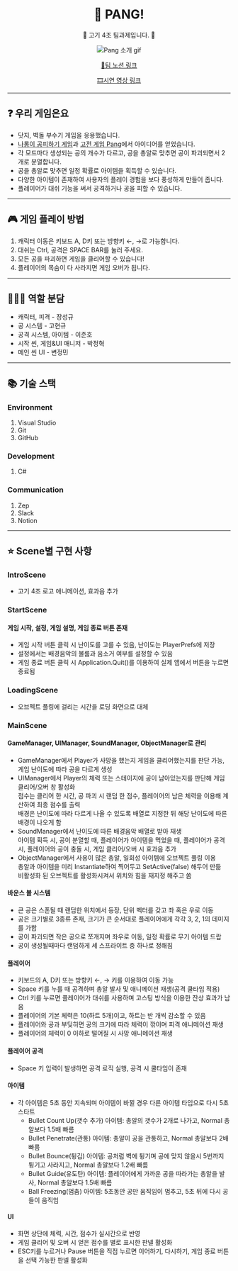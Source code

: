 <div align="center">
<h1>🎈 PANG!</h1>



🥩 고기 4조 팀과제입니다. 🥩

![Pang 소개 gif](https://github.com/gusrb0296/2DTeamProject/assets/21351278/1e36729d-bd92-4582-8a42-9dac5a33eeec)

[💭팀 노션 링크](https://www.notion.so/4-a085c4b31ce84484a60b3d391a565573)


[🎞시연 영상 링크](https://youtu.be/2llP04BCyWE)
</div>


---
## ❓ 우리 게임은요

- 닷지, 벽돌 부수기 게임을 응용했습니다.
- [나롱이 공피하기 게임](https://youtu.be/zXnNV9PcvH0?si=TPXeWjl2l2GFIewq)과 [고전 게임 Pang](https://youtu.be/UyhP6uLk9Fg?si=drdIqZ_-1C-Yd-6V)에서 아이디어를 얻었습니다.
- 각 모드마다 생성되는 공의 개수가 다르고, 공을 총알로 맞추면 공이 파괴되면서 2개로 분열합니다.
- 공을 총알로 맞추면 일정 확률로 아이템을 획득할 수 있습니다. 
- 다양한 아이템이 존재하여 사용자의 플레이 경험을 보다 풍성하게 만들어 줍니다. 
- 플레이어가 대쉬 기능을 써서 공격하거나 공을 피할 수 있습니다.


---
## 🎮 게임 플레이 방법


1. 캐릭터 이동은 키보드 A, D키 또는 방향키 ←, →로 가능합니다. 
2. 대쉬는 Ctrl, 공격은 SPACE BAR를 눌러 주세요.
3. 모든 공을 파괴하면 게임을 클리어할 수 있습니다!
4. 플레이어의 목숨이 다 사라지면 게임 오버가 됩니다.




---
## 🙋🏻‍♀️ 역할 분담

- 캐릭터, 피격 - 장성규
- 공 시스템 - 고현규
- 공격 시스템, 아이템 - 이준호
- 시작 씬, 게임&UI 매니저 - 박정혁
- 메인 씬 UI - 변정민


---
## 📚 기술 스택

### Environment
1. Visual Studio
2. Git
3. GitHub


### Development
1. C#


### Communication
1. Zep
2. Slack
3. Notion




---
## ⭐ Scene별 구현 사항


### IntroScene


* 고기 4조 로고 애니메이션, 효과음 추가


### StartScene


#### 게임 시작, 설정, 게임 설명, 게임 종료 버튼 존재
   * 게임 시작 버튼 클릭 시 난이도를 고를 수 있음, 난이도는 PlayerPrefs에 저장
   * 설정에서는 배경음악의 볼륨과 음소거 여부를 설정할 수 있음
   * 게임 종료 버튼 클릭 시 Application.Quit()를 이용하여 실제 앱에서 버튼을 누르면 종료됨

   
### LoadingScene

   
* 오브젝트 풀링에 걸리는 시간을 로딩 화면으로 대체


### MainScene


#### GameManager, UIManager, SoundManager, ObjectManager로 관리
   * GameManager에서 Player가 사망을 했는지 게임을 클리어했는지를 판단 가능, 게임 난이도에 따라 공을 다르게 생성
   * UIManager에서 Player의 체력 또는 스테이지에 공이 남아있는지를 판단해 게임 클리어/오버 창 활성화<br>
     점수는 클리어 한 시간, 공 파괴 시 랜덤 한 점수, 플레이어의 남은 체력을 이용해 계산하여 최종 점수를 출력<br>
     배경은 난이도에 따라 다르게 나올 수 있도록 배열로 지정한 뒤 해당 난이도에 따른 배경이 나오게 함
   * SoundManager에서 난이도에 따른 배경음악 배열로 받아 재생<br>
     아이템 획득 시, 공이 분열할 때, 플레이어가 아이템을 먹었을 때, 플레이어가 공격 시, 플레이어와 공이 충돌 시, 게임 클리어/오버 시 효과음 추가
   * ObjectManager에서 사용이 많은 총알, 일회성 아이템에 오브젝트 풀링 이용<br>
      총알과 아이템을 미리 Instantiate하여 찍어두고 SetActive(false) 해두어 만듦<br>
      비활성화 된 오브젝트를 활성화시켜서 위치와 힘을 재지정 해주고 쏨


#### 바운스 볼 시스템


* 큰 공은 스폰될 때 랜덤한 위치에서 등장, 단위 벡터를 갖고 좌 혹은 우로 이동
* 공은 크기별로 3종류 존재, 크기가 큰 순서대로 플레이어에게 각각 3, 2, 1의 데미지를 가함
* 공이 파괴되면 작은 공으로 쪼개지며 좌우로 이동, 일정 확률로 무기 아이템 드랍
* 공이 생성될때마다 랜덤하게 세 스프라이트 중 하나로 정해짐

#### 플레이어


* 키보드의 A, D키 또는 방향키 ←, → 키를 이용하여 이동 가능
* Space 키를 누를 때 공격하며 총알 발사 및 애니메이션 재생(공격 쿨타임 적용)
* Ctrl 키를 누르면 플레이어가 대쉬를 사용하며 고스팅 방식을 이용한 잔상 효과가 남음
* 플레이어의 기본 체력은 10(하트 5개)이고, 하트는 반 개씩 감소할 수 있음
* 플레이어와 공과 부딪히면 공의 크기에 따라 체력이 깎이며 피격 애니메이션 재생
* 플레이어의 체력이 0 이하로 떨어질 시 사망 애니메이션 재생



#### 플레이어 공격
* Space 키 입력이 발생하면 공격 로직 실행, 공격 시 쿨타임이 존재


#### 아이템
* 각 아이템은 5초 동안 지속되며 아이템이 바뀔 경우 다른 아이템 타입으로 다시 5초 스타트
   * Bullet Count Up(갯수 추가) 아이템: 총알의 갯수가 2개로 나가고, Normal 총알보다 1.5배 빠름
   * Bullet Penetrate(관통) 아이템: 총알이 공을 관통하고, Normal 총알보다 2배 빠름
   * Bullet Bounce(튕김) 아이템: 공처럼 벽에 튕기며 공에 맞지 않을시 5번까지 튕기고 사라지고, Normal 총알보다 1.2배 빠름
   * Bullet Guide(유도탄) 아이템: 플레이어에게 가까운 공을 따라가는 총알을 발사, Normal 총알보다 1.5배 빠름
   * Ball Freezing(멈춤) 아이템: 5초동안 공만 움직임이 멈추고, 5초 뒤에 다시 공들이 움직임


#### UI
* 화면 상단에 체력, 시간, 점수가 실시간으로 반영
* 게임 클리어 및 오버 시 얻은 점수를 별로 표시한 판넬 활성화
* ESC키를 누르거나 Pause 버튼을 직접 누르면 이어하기, 다시하기, 게임 종료 버튼을 선택 가능한 판넬 활성화



